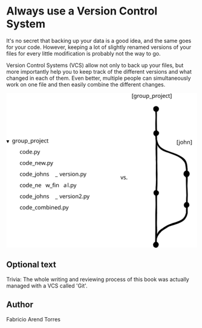 <!-- BEGIN TITLE -->
# Always use a Version Control System
<!-- END TITLE -->

<!-- BEGIN BODY -->
It's no secret that backing up your data is a good idea, and the same goes for your code. 
However, keeping a lot of slightly renamed versions of your files for every little modification is probably not the way to go.

Version Control Systems (VCS) allow not only to back up your files, 
but more importantly help you to keep track of the different versions and what changed in each of them. 
Even better, multiple people can simultaneously work on one file and then easily combine the different changes.
<!-- END BODY -->

![VCS](../images/image-076-VCS.svg)

## Optional text
<!-- BEGIN OPTIONAL -->
Trivia: The whole writing and reviewing process of this book was actually managed with a VCS called 'Git'.
<!-- END OPTIONAL -->



## Author
<!-- BEGIN AUTHOR -->
Fabricio Arend Torres
<!-- END AUTHOR -->
